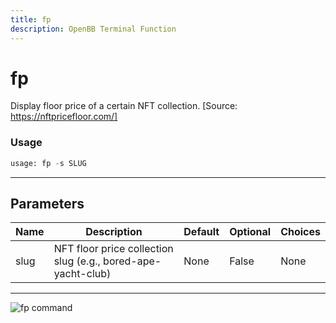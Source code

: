 ```yaml
---
title: fp
description: OpenBB Terminal Function
---
```


# fp

Display floor price of a certain NFT collection. [Source: https://nftpricefloor.com/]

### Usage 
```python
usage: fp -s SLUG
```
---
## Parameters

| Name | Description | Default | Optional | Choices |
| ---- | ----------- | ------- | -------- | ------- |
| slug | NFT floor price collection slug (e.g., bored-ape-yacht-club) | None | False | None |
---
![fp command](https://user-images.githubusercontent.com/43375532/186253073-e50643be-391f-4aa4-949b-946b2d000f38.png)

